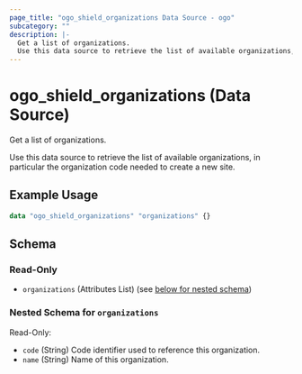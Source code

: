 ```yaml
---
page_title: "ogo_shield_organizations Data Source - ogo"
subcategory: ""
description: |-
  Get a list of organizations.
  Use this data source to retrieve the list of available organizations, in particular the organization code needed to create a new site.
---
```


# ogo_shield_organizations (Data Source)

Get a list of organizations.

Use this data source to retrieve the list of available organizations, in particular the organization code needed to create a new site.

## Example Usage

```terraform
data "ogo_shield_organizations" "organizations" {}
```

<!-- schema generated by tfplugindocs -->
## Schema

### Read-Only

- `organizations` (Attributes List) (see [below for nested schema](#nestedatt--organizations))

<a id="nestedatt--organizations"></a>
### Nested Schema for `organizations`

Read-Only:

- `code` (String) Code identifier used to reference this organization.
- `name` (String) Name of this organization.

